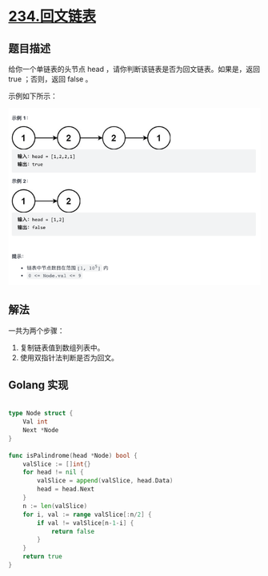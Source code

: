 # [234.回文链表](https://leetcode-cn.com/problems/palindrome-linked-list/)

## 题目描述

给你一个单链表的头节点 head ，请你判断该链表是否为回文链表。如果是，返回 true ；否则，返回 false 。

示例如下所示：

![1](./images/1.png)

## 解法

一共为两个步骤：

1. 复制链表值到数组列表中。
2. 使用双指针法判断是否为回文。

## Golang 实现

```go

type Node struct {
    Val int
    Next *Node
}

func isPalindrome(head *Node) bool {
	valSlice := []int{}
	for head != nil {
		valSlice = append(valSlice, head.Data)
		head = head.Next
	}
	n := len(valSlice)
	for i, val := range valSlice[:n/2] {
		if val != valSlice[n-1-i] {
			return false
		}
	}
	return true
}
```
